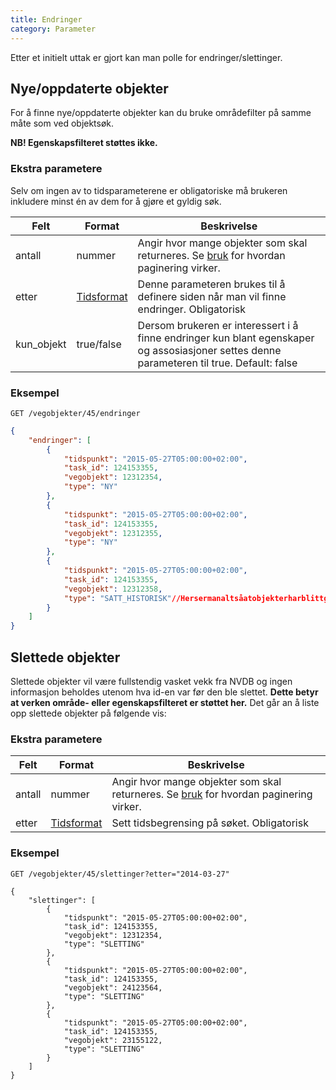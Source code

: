 ```yaml
---
title: Endringer
category: Parameter
---
```


Etter et initielt uttak er gjort kan man polle for endringer/slettinger.

## Nye/oppdaterte objekter

For å finne nye/oppdaterte objekter kan du bruke områdefilter på samme måte som ved objektsøk.

**NB! Egenskapsfilteret støttes ikke.**

### Ekstra parametere

Selv om ingen av to tidsparameterene er obligatoriske må brukeren inkludere <emph>minst én</emph> av dem for å gjøre et gyldig søk.

| Felt | Format | Beskrivelse |
| --- | --- | --- |
| antall | nummer | Angir hvor mange objekter som skal returneres. Se [bruk](#/retningslinjer#Pagination) for hvordan paginering virker. |
| etter | [Tidsformat](#/tid) | Denne parameteren brukes til å definere siden <emph>når</emph> man vil finne endringer. Obligatorisk |
| kun_objekt | true/false | Dersom brukeren er interessert i å finne endringer kun blant egenskaper og assosiasjoner settes denne parameteren til true. Default: false |


### Eksempel

```
GET /vegobjekter/45/endringer
```

```json
{
    "endringer": [
        {
            "tidspunkt": "2015-05-27T05:00:00+02:00",
            "task_id": 124153355,
            "vegobjekt": 12312354,
            "type": "NY"
        },
        {
            "tidspunkt": "2015-05-27T05:00:00+02:00",
            "task_id": 124153355,
            "vegobjekt": 12312355,
            "type": "NY"
        },
        {
            "tidspunkt": "2015-05-27T05:00:00+02:00",
            "task_id": 124153355,
            "vegobjekt": 12312358,
            "type": "SATT_HISTORISK"//Hersermanaltsåatobjekterharblittgjorthistorisk
        }
    ]
}
```

## Slettede objekter

Slettede objekter vil være fullstendig vasket vekk fra NVDB og ingen informasjon beholdes utenom hva id-en var før den ble slettet. **Dette betyr at verken område- eller egenskapsfilteret er støttet her.** Det går an å liste opp slettede objekter på følgende vis:

### Ekstra parametere

| Felt | Format |Beskrivelse | 
| --- | --- | --- |
| antall | nummer | Angir hvor mange objekter som skal returneres. Se [bruk](#/retningslinjer#Pagination) for hvordan paginering virker. |
| etter | [Tidsformat](#/tid) | Sett tidsbegrensing på søket. Obligatorisk |

### Eksempel

`GET /vegobjekter/45/slettinger?etter="2014-03-27"`

```
{
    "slettinger": [
        {
            "tidspunkt": "2015-05-27T05:00:00+02:00",
            "task_id": 124153355,
            "vegobjekt": 12312354,
            "type": "SLETTING"
        },
        {
            "tidspunkt": "2015-05-27T05:00:00+02:00",
            "task_id": 124153355,
            "vegobjekt": 24123564,
            "type": "SLETTING"
        },
        {
            "tidspunkt": "2015-05-27T05:00:00+02:00",
            "task_id": 124153355,
            "vegobjekt": 23155122,
            "type": "SLETTING"
        }
    ]
}
```
